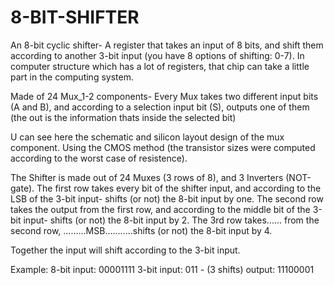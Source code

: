 # 8-BIT-SHIFTER
An 8-bit cyclic shifter- A register that takes an input of 8 bits, and shift them according to another 3-bit input (you have 8 options of shifting: 0-7).
In computer structure which has a lot of registers, that chip can take a little part in the computing system.

Made of 24 Mux_1-2 components- Every Mux takes two different input bits (A and B), and according to a selection input bit (S), outputs one of them (the out is the information thats inside the selected bit) 



U can see here the schematic and silicon layout design of the mux component. Using the CMOS method (the transistor sizes were computed according to the worst case of resistence).


The Shifter is made out of 24 Muxes (3 rows of 8), and 3 Inverters (NOT-gate).
The first row takes every bit of the shifter input, and according to the LSB of the 3-bit input- shifts (or not) the 8-bit input by one.
The second row takes the output from the first row, and according to the middle bit of the 3-bit input- shifts (or not) the 8-bit input by 2.
The 3rd row takes...... from the second row, .........MSB...........shifts (or not) the 8-bit input by 4.

Together the input will shift according to the 3-bit input.

Example: 8-bit input: 00001111
         3-bit input: 011 - (3 shifts)
         output: 11100001
